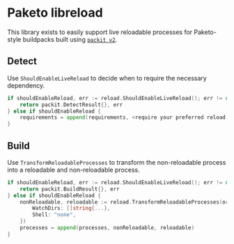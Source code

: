 # Paketo libreload

This library exists to easily support live reloadable processes for Paketo-style buildpacks built using [`packit v2`](https://github.com/paketo-buildpacks/packit).

## Detect

Use `ShouldEnableLiveReload` to decide when to require the necessary dependency.

```go
if shouldEnableReload, err := reload.ShouldEnableLiveReload(); err != nil {
    return packit.DetectResult{}, err
} else if shouldEnableReload {
    requirements = append(requirements, <require your preferred reload implementation such as watchexec>)
}
```

## Build

Use `TransformReloadableProcesses` to transform the non-reloadable process into a reloadable and non-reloadable process.

```go
if shouldEnableReload, err := reload.ShouldEnableLiveReload(); err != nil {
    return packit.BuildResult{}, err
} else if shouldEnableReload {
    nonReloadable, reloadable := reload.TransformReloadableProcesses(originalProcess, reload.WatchExecProcessSpec{
        WatchDirs: []string{...},
        Shell: "none",
    })
    processes = append(processes, nonReloadable, reloadable)
}
```